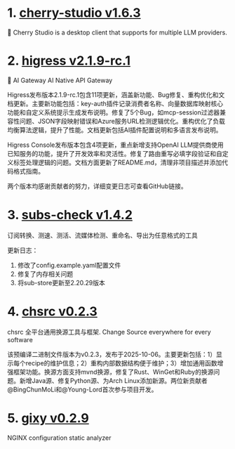 
# 1. [cherry-studio v1.6.3](https://github.com/CherryHQ/cherry-studio/releases/tag/v1.6.3)  
🍒 Cherry Studio is a desktop client that supports for multiple LLM providers.



# 2. [higress v2.1.9-rc.1](https://github.com/alibaba/higress/releases/tag/v2.1.9-rc.1)  
🤖 AI Gateway AI Native API Gateway

Higress发布版本2.1.9-rc.1包含11项更新，涵盖新功能、Bug修复、重构优化和文档更新。主要新功能包括：key-auth插件记录消费者名称、向量数据库映射核心功能和自定义系统提示生成发布说明。修复了5个Bug，如mcp-session过滤器兼容性问题、JSON字段映射错误和Azure服务URL检测逻辑优化。重构优化了负载均衡算法逻辑，提升了性能。文档更新包括AI插件配置说明和多语言发布说明。

Higress Console发布版本包含4项更新，重点新增支持OpenAI LLM提供商使用已知服务的功能，提升了开发效率和灵活性。修复了路由重写必填字段验证和自定义标签处理逻辑的问题。文档方面更新了README.md，清理非项目描述并添加代码格式指南。

两个版本均感谢贡献者的努力，详细变更日志可查看GitHub链接。

# 3. [subs-check v1.4.2](https://github.com/beck-8/subs-check/releases/tag/v1.4.2)  
订阅转换、测速、测活、流媒体检测、重命名、导出为任意格式的工具

更新日志：
1. 修改了config.example.yaml配置文件
2. 修复了内存相关问题
3. 将sub-store更新至2.20.29版本

# 4. [chsrc v0.2.3](https://github.com/RubyMetric/chsrc/releases/tag/v0.2.3)  
chsrc 全平台通用换源工具与框架. Change Source everywhere for every software

该预编译二进制文件版本为v0.2.3，发布于2025-10-06。主要更新包括：1）显示每个recipe的维护信息；2）重构内部数据结构便于维护；3）增加通用函数增强框架功能。换源方面支持mvnd换源，修复了Rust、WinGet和Ruby的换源问题。新增Java源、修复Python源、为Arch Linux添加新源。两位新贡献者@BingChunMoLi和@Young-Lord首次参与项目开发。

# 5. [gixy v0.2.9](https://github.com/dvershinin/gixy/releases/tag/v0.2.9)  
NGINX configuration static analyzer



